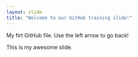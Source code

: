 ```yaml
---
layout: slide
title: "Welcome to our GitHub training slide!"
---
```

My firt GitHub file.
Use the left arrow to go back!

This is my awesome slide.
